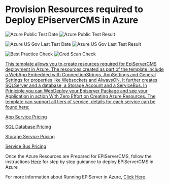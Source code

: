 # Provision Resources required to Deploy EPiserverCMS in Azure

![Azure Public Test Date](https://azurequickstartsservice.blob.core.windows.net/badges/episerver-cms-in-azure/PublicLastTestDate.svg)
![Azure Public Test Result](https://azurequickstartsservice.blob.core.windows.net/badges/episerver-cms-in-azure/PublicDeployment.svg)

![Azure US Gov Last Test Date](https://azurequickstartsservice.blob.core.windows.net/badges/episerver-cms-in-azure/FairfaxLastTestDate.svg)
![Azure US Gov Last Test Result](https://azurequickstartsservice.blob.core.windows.net/badges/episerver-cms-in-azure/FairfaxDeployment.svg)

![Best Practice Check](https://azurequickstartsservice.blob.core.windows.net/badges/episerver-cms-in-azure/BestPracticeResult.svg)
![Cred Scan Check](https://azurequickstartsservice.blob.core.windows.net/badges/episerver-cms-in-azure/CredScanResult.svg)

<a href="https://portal.azure.com/#create/Microsoft.Template/uri/https%3A%2F%2Fraw.githubusercontent.com%2Fazure%2Fazure-quickstart-templates%2Fmaster%2F101-episerver-in-azure%2Fazuredeploy.json" target="_blank">
    

<a href="http://armviz.io/#/?load=https%3A%2F%2Fraw.githubusercontent.com%2FAzure%2Fazure-quickstart-templates%2Fmaster%2F101-episerver-in-azure%2Fazuredeploy.json" target="_blank">
    


This template allows you to create resources required for EpiServerCMS deployment in Azure. The resources created as part of the template include a WebApp Embedded with ConnectionStrings, AppSettings and General Settings for properties like Websockets and AlwaysON. It further creates SQLServer and a database, a Storage Account and a ServiceBus. In Priniciple you can WebDeploy your Episerver Package and see your Application in action With Zero Effort on Creating Azure Resources. The template can support all tiers of service, details for each service can be found here:

[App Service Pricing](https://azure.microsoft.com/en-us/pricing/details/app-service/)

[SQL Database Pricing](https://azure.microsoft.com/en-us/pricing/details/sql-database/)

[Storage Service Pricing](https://azure.microsoft.com/en-us/pricing/details/storage/blobs/)

[Service Bus Pricing](https://azure.microsoft.com/en-us/pricing/details/service-bus/)

Once the Azure Resources are Prepared for EPiServerCMS, follow the instructions [Here](http://world.episerver.com/documentation/Items/Developers-Guide/Episerver-CMS/9/Deployment/Deployment-scenarios/Deploying-to-Azure-webapps/) for step by step guidance to deploy EPiServerCMS in Azure

For more information about Running EPiServer in Azure, [Click Here](https://azure.microsoft.com/en-us/blog/announcing-episerver-cms-in-azure-marketplace-3/).

